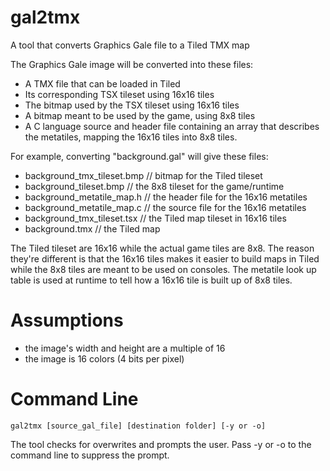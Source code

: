 # gal2tmx
A tool that converts Graphics Gale file to a Tiled TMX map

The Graphics Gale image will be converted into these files:

* A TMX file that can be loaded in Tiled
* Its corresponding TSX tileset using 16x16 tiles
* The bitmap used by the TSX tileset using 16x16 tiles
* A bitmap meant to be used by the game, using 8x8 tiles
* A C language source and header file containing an array that describes the metatiles, mapping the 16x16 tiles into 8x8 tiles.

For example, converting "background.gal" will give these files:

* background_tmx_tileset.bmp // bitmap for the Tiled tileset 
* background_tileset.bmp // the 8x8 tileset for the game/runtime
* background_metatile_map.h // the header file for the 16x16 metatiles
* background_metatile_map.c // the source file for the 16x16 metatiles
* background_tmx_tileset.tsx // the Tiled map tileset in 16x16 tiles
* background.tmx // the Tiled map

The Tiled tileset are 16x16 while the actual game tiles are 8x8. The reason they're different is that the 16x16 tiles makes it easier to build maps in Tiled while the 8x8 tiles are meant to be used on consoles. The metatile look up table is used at runtime to tell how a 16x16 tile is built up of 8x8 tiles.

# Assumptions
* the image's width and height are a multiple of 16
* the image is 16 colors (4 bits per pixel)

# Command Line

    gal2tmx [source_gal_file] [destination folder] [-y or -o]

  The tool checks for overwrites and prompts the user. Pass -y or -o to the command line to suppress the prompt. 
